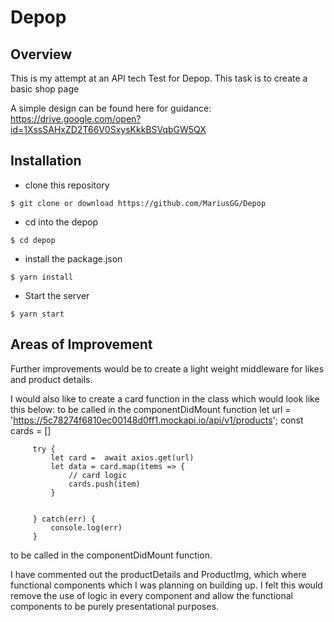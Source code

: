 # Depop

## Overview

This is my attempt at an API tech Test for Depop.
This task is to create a basic shop page

A simple design can be found here for guidance: <https://drive.google.com/open?id=1XssSAHxZD2T66V0SxysKkkBSVqbGW5QX>


## Installation

* clone this repository
```
$ git clone or download https://github.com/MariusGG/Depop
```
* cd into the depop
```
$ cd depop
```
* install the package.json
```
$ yarn install
```
* Start the server
```
$ yarn start
```


## Areas of Improvement
Further improvements would be to create a light weight middleware for likes and product details.

I would also like to create a card function in the class which would look like this below:
to be called in the componentDidMount function
let url = 'https://5c78274f6810ec00148d0ff1.mockapi.io/api/v1/products';
     const cards = []

         try {
             let card =  await axios.get(url)
             let data = card.map(items => {
                 // card logic
                 cards.push(item)
             }


         } catch(err) {
             console.log(err)
         }

to be called in the componentDidMount function.


I have commented out the productDetails and ProductImg, which where functional components which I was planning on building up. I felt this would remove the use of logic in every component and allow the functional components to be purely presentational purposes.
